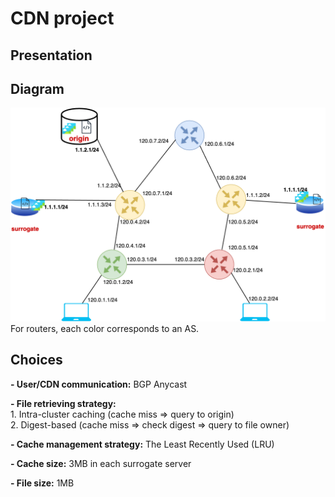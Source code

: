 # CDN project


## Presentation


## Diagram
![Diagram](diagram.png)  
For routers, each color corresponds to an AS.
## Choices
**- User/CDN communication:** BGP Anycast

**- File retrieving strategy:**  
	1. Intra-cluster caching (cache miss => query to origin)   
	2. Digest-based (cache miss => check digest => query to file owner)

**- Cache management strategy:** The Least Recently Used (LRU)  

**- Cache size:** 3MB in each surrogate server  

**- File size:** 1MB